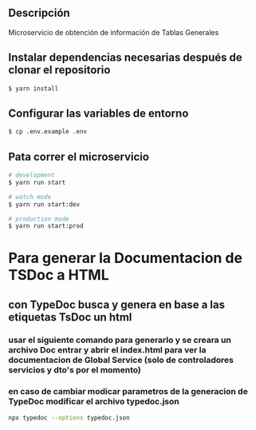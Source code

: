 ## Descripción 

Microservicio de obtención de información de Tablas Generales

## Instalar dependencias necesarias después de clonar el repositorio

```bash
$ yarn install
```
## Configurar las variables de entorno

```bash
$ cp .env.example .env
```

## Pata correr el microservicio

```bash
# development
$ yarn run start

# watch mode
$ yarn run start:dev

# production mode
$ yarn run start:prod
```

# Para generar la Documentacion de TSDoc a HTML

## con TypeDoc busca y genera en base a las etiquetas TsDoc un html

### usar el siguiente comando para generarlo y se creara un archivo Doc entrar y abrir el index.html para ver la documentacion de Global Service (solo de controladores servicios y dto's por el momento)

### en caso de cambiar modicar parametros de la generacion de TypeDoc modificar el archivo typedoc.json
```sh
npx typedoc --options typedoc.json
```
